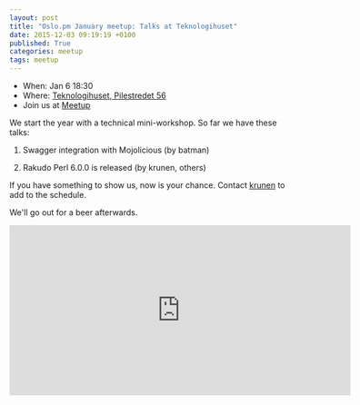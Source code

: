 ```yaml
---
layout: post
title: "Oslo.pm January meetup: Talks at Teknologihuset"
date: 2015-12-03 09:19:19 +0100
published: True
categories: meetup
tags: meetup
---
```


* When: Jan 6 18:30
* Where: [Teknologihuset, Pilestredet 56](https://maps.google.com/maps?f=q&hl=en&q=Pilestredet+56%2C+Oslo%2C+no)
* Join us at [Meetup](https://www.meetup.com/Oslo-pm/events/227182136/)

We start the year with a technical mini-workshop. So far we have these talks:

1. Swagger integration with Mojolicious (by batman)

2. Rakudo Perl 6.0.0 is released (by krunen, others)

If you have something to show us, now is your chance. Contact <a href="http://www.meetup.com/Oslo-pm/members/131742022/">krunen</a> to add to the schedule.

We&#39;ll go out for a beer afterwards.

<iframe class="google-maps" src="https://www.google.com/maps/embed/v1/place?q=q=Pilestredet+56%2C+Oslo%2C+no&key=AIzaSyASIjsQVcDWLnkdszZ-yw13Qcs-iFk8Q4Y" width="600" height="300" frameborder="0" allowfullscreen></iframe>
